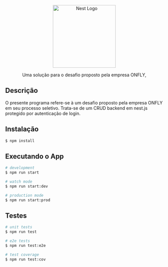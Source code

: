 <p align="center">
  <a href="http://nestjs.com/" target="blank"><img src="https://nestjs.com/img/logo-small.svg" width="200" alt="Nest Logo" /></a>
</p>

[circleci-image]: https://img.shields.io/circleci/build/github/nestjs/nest/master?token=abc123def456
[circleci-url]: https://circleci.com/gh/nestjs/nest

  <p align="center">Uma solução para o desafio proposto pela empresa ONFLY,</p>
    <p align="center">
    
## Descrição

O presente programa refere-se à um desafio proposto pela empresa ONFLY em seu processo seletivo. Trata-se de um CRUD backend em nest.js protegido por autenticação de login.



## Instalação

```bash
$ npm install
```

## Executando o App

```bash
# development
$ npm run start

# watch mode
$ npm run start:dev

# production mode
$ npm run start:prod
```

## Testes

```bash
# unit tests
$ npm run test

# e2e tests
$ npm run test:e2e

# test coverage
$ npm run test:cov
```
